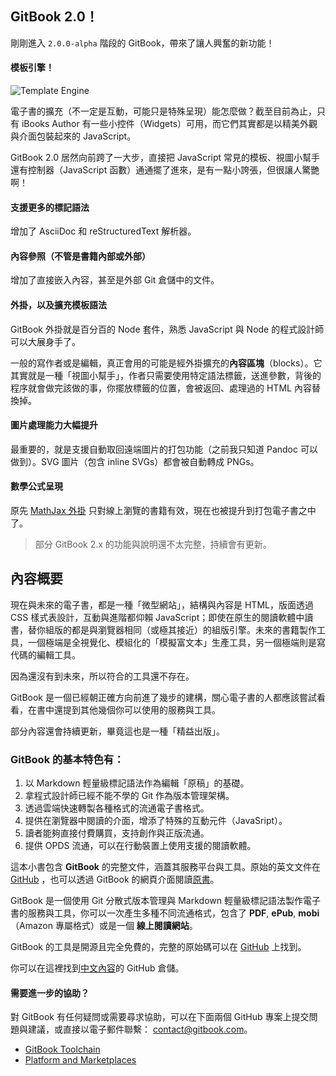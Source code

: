 ## GitBook 2.0！

剛剛進入 `2.0.0-alpha` 階段的 GitBook，帶來了讓人興奮的新功能！

#### 模板引擎！

![Template Engine](https://gitbookio.github.io/blog/assets/2015-02-05-process.png)

電子書的擴充（不一定是互動，可能只是特殊呈現）能怎麼做？截至目前為止，只有 iBooks Author 有一些小控件（Widgets）可用，而它們其實都是以精美外觀與介面包裝起來的 JavaScript。

GitBook 2.0 居然向前跨了一大步，直接把 JavaScript 常見的模板、視圖小幫手還有控制器（JavaScript 函數）通通擺了進來，是有一點小誇張，但很讓人驚艷啊！

#### 支援更多的標記語法

增加了 AsciiDoc 和 reStructuredText 解析器。

#### 內容參照（不管是書籍內部或外部）

增加了直接嵌入內容，甚至是外部 Git 倉儲中的文件。

#### 外掛，以及擴充模板語法

GitBook 外掛就是百分百的 Node 套件，熟悉 JavaScript 與 Node 的程式設計師可以大展身手了。

一般的寫作者或是編輯，真正會用的可能是經外掛擴充的**內容區塊**（blocks）。它其實就是一種「視圖小幫手」，作者只需要使用特定語法標籤，送進參數，背後的程序就會做完該做的事，你擺放標籤的位置，會被返回、處理過的 HTML 內容替換掉。

#### 圖片處理能力大幅提升

最重要的，就是支援自動取回遠端圖片的打包功能（之前我只知道 Pandoc 可以做到）。SVG 圖片（包含 inline SVGs）都會被自動轉成 PNGs。

#### 數學公式呈現

原先 [MathJax 外掛](https://github.com/GitbookIO/plugin-mathjax) 只對線上瀏覽的書籍有效，現在也被提升到打包電子書之中了。

> 部分 GitBook 2.x 的功能與說明還不太完整，持續會有更新。

## 內容概要

現在與未來的電子書，都是一種「微型網站」，結構與內容是 HTML，版面透過 CSS 樣式表設計，互動與進階都仰賴 JavaScript；即使在原生的閱讀軟體中讀書，替你組版的都是與瀏覽器相同（或極其接近）的組版引擎。未來的書籍製作工具，一個極端是全視覺化、模組化的「模擬富文本」生產工具，另一個極端則是寫代碼的編輯工具。

因為還沒有到未來，所以符合的工具還不存在。

GitBook 是一個已經朝正確方向前進了幾步的建構，關心電子書的人都應該嘗試看看，在書中還提到其他幾個你可以使用的服務與工具。

部分內容還會持續更新，畢竟這也是一種「精益出版」。

### GitBook 的基本特色有：

1. 以 Markdown 輕量級標記語法作為編輯「原稿」的基礎。
2. 拿程式設計師已經不能不學的 Git 作為版本管理架構。
3. 透過雲端快速轉製各種格式的流通電子書格式。
4. 提供在瀏覽器中閱讀的介面，增添了特殊的互動元件（JavaSript）。
5. 讀者能夠直接付費購買，支持創作與正版流通。
6. 提供 OPDS 流通，可以在行動裝置上使用支援的閱讀軟體。

這本小書包含 **GitBook** 的完整文件，涵蓋其服務平台與工具。原始的英文文件在 [GitHub](https://github.com/GitbookIO/documentation) ，也可以透過 GitBook 的網頁介面閱讀[原書](http://help.gitbook.io)。

GitBook 是一個使用 Git 分散式版本管理與 Markdown 輕量級標記語法製作電子書的服務與工具，你可以一次產生多種不同流通格式，包含了 **PDF**, **ePub**, **mobi**（Amazon 專屬格式）或是一個 **線上閱讀網站**。

GitBook 的工具是開源且完全免費的，完整的原始碼可以在 [GitHub](https://github.com/GitbookIO/gitbook) 上找到。

你可以在這裡找到[中文內容](https://github.com/wastemobile/gitbook)的 GitHub 倉儲。

#### 需要進一步的協助？

對 GitBook 有任何疑問或需要尋求協助，可以在下面兩個 GitHub 專案上提交問題與建議，或直接以電子郵件聯繫： [contact@gitbook.com](mailto:contact@gitbook.com)。

* [GitBook Toolchain](https://github.com/GitbookIO/gitbook/issues?state=open)
* [Platform and Marketplaces](https://github.com/GitbookIO/gitbook.io/issues?state=open)
